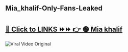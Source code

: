 
 ## Mia_khalif-Only-Fans-Leaked

# <h2><a href="https://clipsfans.com/Mia_khalif&ref=git">🔗 Click to LINKS ⏩⏩ 👉 🟢 Mia khalif </a></h2>

<a href="https://clipsfans.com/Mia_khalif&ref=git" rel="nofollow" data-target="animated-image.originalLink"><img src="https://i.ibb.co.com/xMMVF88/686577567.gif" alt="Viral Video Original" style="max-width: 100%; display: inline-block;" data-target="animated-image.originalImage"></a>
